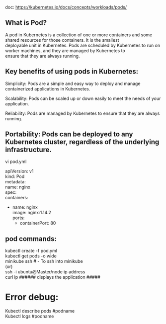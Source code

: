 doc: https://kubernetes.io/docs/concepts/workloads/pods/  


What is Pod?  
--------------  
A pod in Kubernetes is a collection of one or more containers and some shared resources for those containers. It is the smallest  
 deployable unit in Kubernetes. Pods are scheduled by Kubernetes to run on worker machines, and they are managed by Kubernetes to  
 ensure that they are always running.    
 
 Key benefits of using pods in Kubernetes:  
 --------------------------------

Simplicity: Pods are a simple and easy way to deploy and manage containerized applications in Kubernetes.  

Scalability: Pods can be scaled up or down easily to meet the needs of your application.  

Reliability: Pods are managed by Kubernetes to ensure that they are always running.  

Portability: Pods can be deployed to any Kubernetes cluster, regardless of the underlying infrastructure.  
-------------------
vi pod.yml  

apiVersion: v1  
kind: Pod  
metadata:  
  name: nginx  
spec:  
  containers:  
  - name: nginx  
    image: nginx:1.14.2  
    ports:  
    - containerPort: 80  


pod commands:    
--------------
kubectl create -f pod.yml   
kubectl get pods -o wide    
minikube ssh  # - To ssh into minikube   
(or)    
ssh -i ubuntu@Master/node ip address   
curl ip ###### displays the application #####    

Error debug:  
===========   
Kubectl describe pods #podname  
Kubectl logs #podname  
